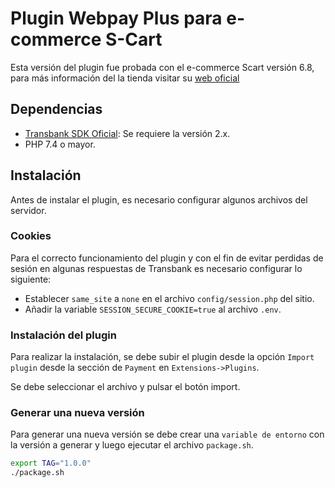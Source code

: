 # Plugin Webpay Plus para e-commerce S-Cart

Esta versión del plugin fue probada con el e-commerce Scart versión 6.8, para más información del la tienda visitar su [web oficial](https://s-cart.org/en)

## Dependencias

- [Transbank SDK Oficial](https://github.com/TransbankDevelopers/transbank-sdk-php): Se requiere la versión 2.x.
- PHP 7.4 o mayor. 

## Instalación

Antes de instalar el plugin, es necesario configurar algunos archivos del servidor.

### Cookies

Para el correcto funcionamiento del plugin y con el fin de evitar perdidas de sesión en algunas respuestas de Transbank es necesario configurar lo siguiente:

- Establecer `same_site` a `none` en el archivo `config/session.php` del sitio.
- Añadir la variable `SESSION_SECURE_COOKIE=true` al archivo `.env`.

### Instalación del plugin

Para realizar la instalación, se debe subir el plugin desde la opción `Import plugin` desde la sección de `Payment` en `Extensions->Plugins`.

Se debe seleccionar el archivo y pulsar el botón import.

### Generar una nueva versión

Para generar una nueva versión se debe crear una `variable de entorno` con la versión a generar y luego ejecutar el archivo `package.sh`.

```bash
export TAG="1.0.0"
./package.sh
```


